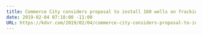 ```yaml
---
title: Commerce City considers proposal to install 160 wells on fracking sites
date: 2019-02-04 07:18:00 -11:00
URL: https://kdvr.com/2019/02/04/commerce-city-considers-proposal-to-install-160-fracking-wells/
---
```


